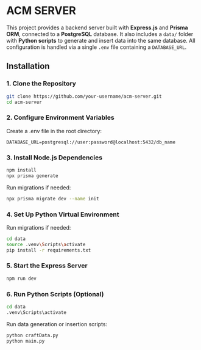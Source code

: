 # ACM SERVER

This project provides a backend server built with **Express.js** and **Prisma ORM**, connected to a **PostgreSQL** database. It also includes a `data/` folder with **Python scripts** to generate and insert data into the same database. All configuration is handled via a single `.env` file containing a `DATABASE_URL`.

## Installation

### 1. Clone the Repository

```bash
git clone https://github.com/your-username/acm-server.git
cd acm-server
```

### 2. Configure Environment Variables 
Create a .env file in the root directory:

```
DATABASE_URL=postgresql://user:password@localhost:5432/db_name
```
### 3. Install Node.js Dependencies

```bash
npm install
npx prisma generate
```

Run migrations if needed:
```bash
npx prisma migrate dev --name init
```

### 4. Set Up Python Virtual Environment
Run migrations if needed:
```bash
cd data
source .venv\Scripts\activate
pip install -r requirements.txt
```

### 5. Start the Express Server

```bash
npm run dev
```

### 6. Run Python Scripts (Optional)
```bash
cd data
.venv\Scripts\activate 
```
Run data generation or insertion scripts:
```bash
python craftData.py
python main.py
```